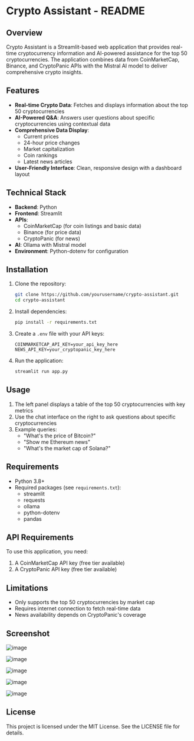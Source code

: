 # Crypto Assistant - README

## Overview

Crypto Assistant is a Streamlit-based web application that provides real-time cryptocurrency information and AI-powered assistance for the top 50 cryptocurrencies. The application combines data from CoinMarketCap, Binance, and CryptoPanic APIs with the Mistral AI model to deliver comprehensive crypto insights.

## Features

- **Real-time Crypto Data**: Fetches and displays information about the top 50 cryptocurrencies
- **AI-Powered Q&A**: Answers user questions about specific cryptocurrencies using contextual data
- **Comprehensive Data Display**:
  - Current prices
  - 24-hour price changes
  - Market capitalization
  - Coin rankings
  - Latest news articles
- **User-Friendly Interface**: Clean, responsive design with a dashboard layout

## Technical Stack

- **Backend**: Python
- **Frontend**: Streamlit
- **APIs**:
  - CoinMarketCap (for coin listings and basic data)
  - Binance (for price data)
  - CryptoPanic (for news)
- **AI**: Ollama with Mistral model
- **Environment**: Python-dotenv for configuration

## Installation

1. Clone the repository:
   ```bash
   git clone https://github.com/yourusername/crypto-assistant.git
   cd crypto-assistant
   ```

2. Install dependencies:
   ```bash
   pip install -r requirements.txt
   ```

3. Create a `.env` file with your API keys:
   ```
   COINMARKETCAP_API_KEY=your_api_key_here
   NEWS_API_KEY=your_cryptopanic_key_here
   ```

4. Run the application:
   ```bash
   streamlit run app.py
   ```

## Usage

1. The left panel displays a table of the top 50 cryptocurrencies with key metrics
2. Use the chat interface on the right to ask questions about specific cryptocurrencies
3. Example queries:
   - "What's the price of Bitcoin?"
   - "Show me Ethereum news"
   - "What's the market cap of Solana?"

## Requirements

- Python 3.8+
- Required packages (see `requirements.txt`):
  - streamlit
  - requests
  - ollama
  - python-dotenv
  - pandas

## API Requirements

To use this application, you need:
1. A CoinMarketCap API key (free tier available)
2. A CryptoPanic API key (free tier available)

## Limitations

- Only supports the top 50 cryptocurrencies by market cap
- Requires internet connection to fetch real-time data
- News availability depends on CryptoPanic's coverage

## Screenshot

![image](https://github.com/user-attachments/assets/16d09961-e319-44da-982d-e66e5b2cc35a)

![image](https://github.com/user-attachments/assets/14d38265-d176-4924-a9da-57e45f39d999)

![image](https://github.com/user-attachments/assets/7eb785cd-0e3b-4b9a-9e23-b49eb226444c)

![image](https://github.com/user-attachments/assets/cc2dee69-217f-423c-bc8a-c3ccdaa96535)

![image](https://github.com/user-attachments/assets/de3b3fd8-151c-4e3b-ab7a-1b2ccf17fbd9)


## License

This project is licensed under the MIT License. See the LICENSE file for details.
